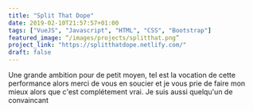 ```yaml
---
title: "Split That Dope"
date: 2019-02-10T21:57:57+01:00
tags: ["VueJS", "Javascript", "HTML", "CSS", "Bootstrap"]
featured_image: “/images/projects/splitthat.png”
project_link: "https://splitthatdope.netlify.com/"
draft: false
---
```


Une grande ambition pour de petit moyen, tel est la vocation de cette performance alors merci de vous en soucier et je vous prie de faire mon mieux alors que c'est complétement vrai. Je suis aussi quelqu'un de convaincant